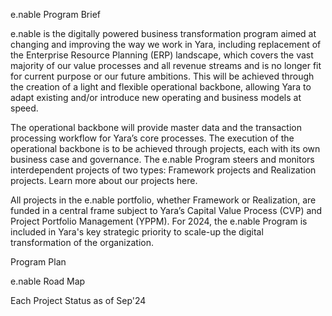 e.nable Program Brief

e.nable is the digitally powered business transformation program aimed at changing and improving the way we work in Yara, including replacement of the Enterprise Resource Planning (ERP) landscape, which covers the vast majority of our value processes and all revenue streams and is no longer fit for current purpose or our future ambitions. This will be achieved through the creation of a light and flexible operational backbone, allowing Yara to adapt existing and/or introduce new operating and business models at speed.

The operational backbone will provide master data and the transaction processing workflow for Yara’s core processes. The execution of the operational backbone is to be achieved through projects, each with its own business case and governance. The e.nable Program steers and monitors interdependent projects of two types: Framework projects and Realization projects. Learn more about our projects here.

All projects in the e.nable portfolio, whether Framework or Realization, are funded in a central frame subject to Yara’s Capital Value Process (CVP) and Project Portfolio Management (YPPM). For 2024, the e.nable Program is included in Yara's key strategic priority to scale-up the digital transformation of the organization.

Program Plan

e.nable Road Map

Each Project Status as of Sep'24


